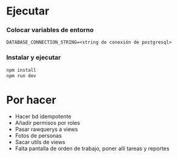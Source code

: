 # Ejecutar

### Colocar variables de entorno
```env
DATABASE_CONNECTION_STRING=<string de conexión de postgresql>
```

### Instalar y ejecutar
```bash
npm install
npm run dev
```

# Por hacer
* Hacer bd idempotente
* Añadir permisos por roles
* Pasar rawquerys a views
* Fotos de personas
* Sacar utils de views
* Falta pantalla de orden de trabajo, poner allí tareas y reportes